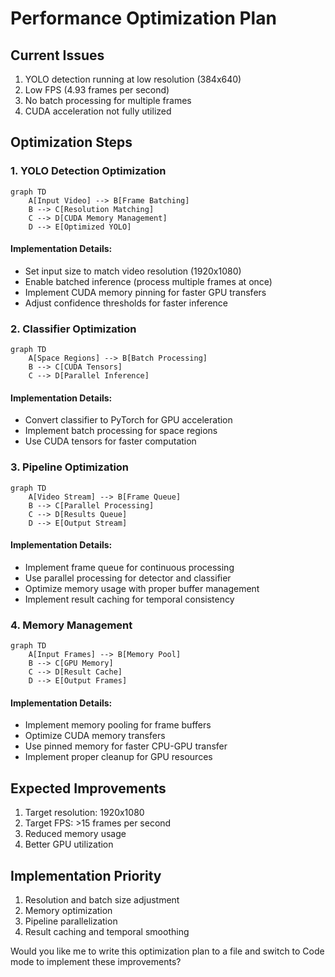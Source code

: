 # Performance Optimization Plan

## Current Issues
1. YOLO detection running at low resolution (384x640)
2. Low FPS (4.93 frames per second)
3. No batch processing for multiple frames
4. CUDA acceleration not fully utilized

## Optimization Steps

### 1. YOLO Detection Optimization
```mermaid
graph TD
    A[Input Video] --> B[Frame Batching]
    B --> C[Resolution Matching]
    C --> D[CUDA Memory Management]
    D --> E[Optimized YOLO]
```

#### Implementation Details:
- Set input size to match video resolution (1920x1080)
- Enable batched inference (process multiple frames at once)
- Implement CUDA memory pinning for faster GPU transfers
- Adjust confidence thresholds for faster inference

### 2. Classifier Optimization
```mermaid
graph TD
    A[Space Regions] --> B[Batch Processing]
    B --> C[CUDA Tensors]
    C --> D[Parallel Inference]
```

#### Implementation Details:
- Convert classifier to PyTorch for GPU acceleration
- Implement batch processing for space regions
- Use CUDA tensors for faster computation

### 3. Pipeline Optimization
```mermaid
graph TD
    A[Video Stream] --> B[Frame Queue]
    B --> C[Parallel Processing]
    C --> D[Results Queue]
    D --> E[Output Stream]
```

#### Implementation Details:
- Implement frame queue for continuous processing
- Use parallel processing for detector and classifier
- Optimize memory usage with proper buffer management
- Implement result caching for temporal consistency

### 4. Memory Management
```mermaid
graph TD
    A[Input Frames] --> B[Memory Pool]
    B --> C[GPU Memory]
    C --> D[Result Cache]
    D --> E[Output Frames]
```

#### Implementation Details:
- Implement memory pooling for frame buffers
- Optimize CUDA memory transfers
- Use pinned memory for faster CPU-GPU transfer
- Implement proper cleanup for GPU resources

## Expected Improvements
1. Target resolution: 1920x1080
2. Target FPS: >15 frames per second
3. Reduced memory usage
4. Better GPU utilization

## Implementation Priority
1. Resolution and batch size adjustment
2. Memory optimization
3. Pipeline parallelization
4. Result caching and temporal smoothing

Would you like me to write this optimization plan to a file and switch to Code mode to implement these improvements?